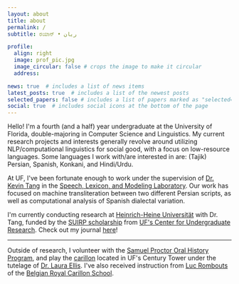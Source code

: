 ```yaml
---
layout: about
title: about
permalink: /
subtitle: ರಯಾನ್ • ریان

profile:
  align: right
  image: prof_pic.jpg
  image_circular: false # crops the image to make it circular
  address:

news: true  # includes a list of news items
latest_posts: true  # includes a list of the newest posts
selected_papers: false # includes a list of papers marked as "selected={true}"
social: true  # includes social icons at the bottom of the page
---
```


Hello! I'm a fourth (and a half) year undergraduate at the University of Florida, double-majoring in Computer Science and Linguistics. My current research projects and interests generally revolve around utilizing NLP/computational linguistics for social good, with a focus on low-resource languages. Some languages I work with/are interested in are: (Tajik) Persian, Spanish, Konkani, and Hindi/Urdu.

At UF, I've been fortunate enough to work under the supervision of [Dr. Kevin Tang](https://kevintang.org/) in the [Speech, Lexicon, and Modeling Laboratory](https://slam.phil.hhu.de/). Our work has focused on machine transliteration between two different Persian scripts, as well as computational analysis of Spanish dialectal variation.

I'm currently conducting research at [Heinrich-Heine
Universität](https://slam.phil.hhu.de/) with Dr. Tang, funded by the [SUIRP scholarship](https://cur.aa.ufl.edu/suirp/) from [UF's Center for Undergraduate Research](https://cur.aa.ufl.edu/). Check out my journal [here](https://merchantrayyan.github.io/suirp/)!

---

Outside of research, I volunteer with the [Samuel Proctor Oral History Program](https://oral.history.ufl.edu/), and play the [carillon](https://arts.ufl.edu/sites/carillon-studio/welcome/) located in UF's Century Tower under the tutelage of [Dr. Laura Ellis](https://arts.ufl.edu/sites/carillon-studio/welcome/). I've also received instruction from [Luc Rombouts](https://beiaardschool.mechelen.be/about-us/luc-rombouts) of the [Belgian Royal Carillon School](https://beiaardschool.mechelen.be/en).
